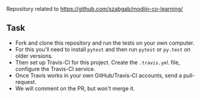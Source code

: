 Repository related to https://github.com/szabgab/modiin-co-learning/

## Task

* Fork and clone this repository and run the tests on your own computer.
* For this you'll need to install `pytest` and then run `pytest` or `py.test` on older versions.
* Then set up Travis-CI for this project. Create the `.travis.yml` file, configure the Travis-CI service.
* Once Travis works in your own GitHub/Travis-CI accounts, send a pull-request.
* We will comment on the PR, but won't merge it.

